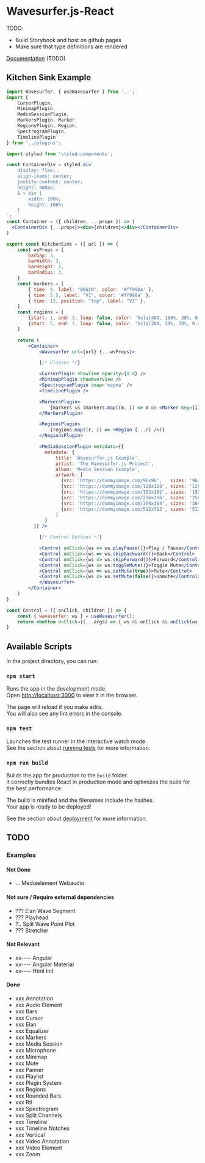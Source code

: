 # Wavesurfer.js-React

TODO:
 - Build Storybook and host on github pages
 - Make sure that type definitions are rendered


[Documentation](#) (TODO)

## Kitchen Sink Example

```jsx
import Wavesurfer, { useWavesurfer } from '..';
import { 
    CursorPlugin, 
    MinimapPlugin,
    MediaSessionPlugin,
    MarkersPlugin, Marker,
    RegionsPlugin, Region,
    SpectrogramPlugin,
    TimelinePlugin
} from '../plugins';

import styled from 'styled-components';

const ContainerDiv = styled.div`
    display: flex;
    align-items: center;
    justify-content: center;
    height: 400px;
    & > div {
        width: 100%;
        height: 100%;
    }
`;
const Container = ({ children, ...props }) => (
  <ContainerDiv {...props}><div>{children}</div></ContainerDiv>
)

export const KitchenSink = ({ url }) => {
    const wsProps = {
        barGap: 3,
        barWidth: 3,
        barHeight: 1,
        barRadius: 3,
    }
    const markers = [
        { time: 0, label: "BEGIN", color: '#ff990a' },
        { time: 5.5, label: "V1", color: '#ff990a' },
        { time: 12, position: "top", label: "V2" },
    ]
    const regions = [
        {start: 1, end: 3, loop: false, color: 'hsla(400, 100%, 30%, 0.5)' }, 
        {start: 5, end: 7, loop: false, color: 'hsla(200, 50%, 70%, 0.4)', minLength: 1}
    ]

    return (
        <Container>
            <Wavesurfer url={url} {...wsProps}>

            {/* Plugins */}

            <CursorPlugin showTime opacity={0.8} />
            <MinimapPlugin showOverview />
            <SpectrogramPlugin cmap='magma' />
            <TimelinePlugin />

            <MarkersPlugin>
                {markers && (markers.map((m, i) => m && <Marker key={i} {...m} />))}
            </MarkersPlugin>

            <RegionsPlugin>
                {regions.map((r, i) => <Region {...r} />)}
            </RegionsPlugin>

            <MediaSessionPlugin metadata={{
              metadata: {
                  title: 'Wavesurfer.js Example',
                  artist: 'The Wavesurfer.js Project',
                  album: 'Media Session Example',
                  artwork: [
                    {src: 'https://dummyimage.com/96x96',   sizes: '96x96',   type: 'image/png'},
                    {src: 'https://dummyimage.com/128x128', sizes: '128x128', type: 'image/png'},
                    {src: 'https://dummyimage.com/192x192', sizes: '192x192', type: 'image/png'},
                    {src: 'https://dummyimage.com/256x256', sizes: '256x256', type: 'image/png'},
                    {src: 'https://dummyimage.com/384x384', sizes: '384x384', type: 'image/png'},
                    {src: 'https://dummyimage.com/512x512', sizes: '512x512', type: 'image/png'},
                  ]
              }
          }} />

            {/* Control Buttons */}

            <Control onClick={ws => ws.playPause()}>Play / Pause</Control>
            <Control onClick={ws => ws.skipBackward()}>Back</Control>
            <Control onClick={ws => ws.skipForward()}>Forward</Control>
            <Control onClick={ws => ws.toggleMute()}>Toggle Mute</Control>
            <Control onClick={ws => ws.setMute(true)}>Mute</Control>
            <Control onClick={ws => ws.setMute(false)}>Unmute</Control>
            </Wavesurfer>
        </Container>
    )
}

const Control = ({ onClick, children }) => {
    const { wavesurfer: ws } = useWavesurfer();
    return <button onClick={(...args) => { ws && onClick && onClick(ws, ...args) }}>{children}</button>;
}
```

## Available Scripts

In the project directory, you can run:

### `npm start`

Runs the app in the development mode.\
Open [http://localhost:3000](http://localhost:3000) to view it in the browser.

The page will reload if you make edits.\
You will also see any lint errors in the console.

### `npm test`

Launches the test runner in the interactive watch mode.\
See the section about [running tests](https://facebook.github.io/create-react-app/docs/running-tests) for more information.

### `npm run build`

Builds the app for production to the `build` folder.\
It correctly bundles React in production mode and optimizes the build for the best performance.

The build is minified and the filenames include the hashes.\
Your app is ready to be deployed!

See the section about [deployment](https://facebook.github.io/create-react-app/docs/deployment) for more information.

## TODO

### Examples

#### Not Done
 - ... Mediaelement Webaudio

#### Not sure / Require external dependencies
 - ??? Elan Wave Segment
 - ??? Playhead
 - ?.. Split Wave Point Plot
 - ??? Stretcher

#### Not Relevant
 - xx---- Angular
 - xx---- Angular Material
 - xx---- Html Init


#### Done
 - xxx Annotation
 - xxx Audio Element
 - xxx Bars
 - xxx Cursor
 - xxx Elan
 - xxx Equalizer
 - xxx Markers
 - xxx Media Session
 - xxx Microphone
 - xxx Minimap
 - xxx Mute
 - xxx Panner
 - xxx Playlist
 - xxx Plugin System
 - xxx Regions
 - xxx Rounded Bars
 - xxx Rtl
 - xxx Spectrogram
 - xxx Split Channels
 - xxx Timeline
 - xxx Timeline Notches
 - xxx Vertical
 - xxx Video Annotation
 - xxx Video Element
 - xxx Zoom
